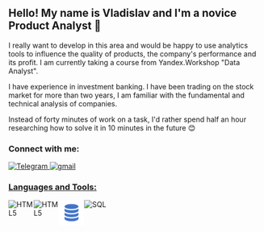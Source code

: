 ## Hello! My name is Vladislav and I'm a novice Product Analyst :hatching_chick:
I really want to develop in this area and would be happy to use analytics tools to influence the quality of products, the company's performance and its profit. I am currently taking a course from Yandex.Workshop "Data Analyst".

I have experience in investment banking. I have been trading on the stock market for more than two years, I am familiar with the fundamental and technical analysis of companies. 

Instead of forty minutes of work on a task, I'd rather spend half an hour researching how to solve it in 10 minutes in the future :blush:

### Connect with me:
<a href="https://t.me/vladislove888">
      <img src="https://cdn-icons-png.flaticon.com/512/2111/2111646.png" width="35" height="35" alt=Telegram /> 
<a href="http://vladisfil8@gmail.com/">
      <img src="https://img.shields.io/badge/-Gmail-red?style=flat&logo=Gmail&logoColor=white" width="80" height="35" alt=gmail />      


### Languages and Tools:
<img align="left" alt="HTML5" width="50px" img src="https://cdn.jsdelivr.net/gh/devicons/devicon/icons/python/python-original.svg" />
<img align="left" alt="HTML5" width="50px" img src="https://cdn.jsdelivr.net/gh/devicons/devicon/icons/postgresql/postgresql-original.svg" />
<img align="left" alt="SQL" width="50px" src="https://raw.githubusercontent.com/github/explore/80688e429a7d4ef2fca1e82350fe8e3517d3494d/topics/sql/sql.png" />
<img align="left" alt="SQL" width="50px"src="https://cdn.jsdelivr.net/gh/devicons/devicon/icons/jupyter/jupyter-original-wordmark.svg" />
    
